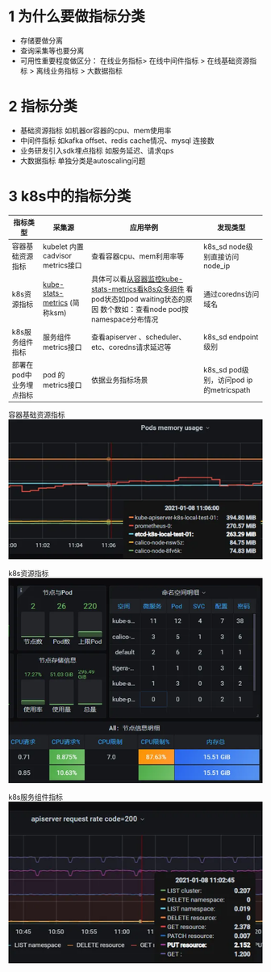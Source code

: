 

# 1 为什么要做指标分类

- 存储要做分离
- 查询采集等也要分离
- 可用性重要程度做区分： 在线业务指标> 在线中间件指标 > 在线基础资源指标 > 离线业务指标 > 大数据指标


# 2 指标分类

- 基础资源指标 如机器or容器的cpu、mem使⽤率
- 中间件指标 如kafka offset、redis cache情况、mysql 连接数
- 业务研发引⼊sdk埋点指标 如服务延迟、请求qps
- ⼤数据指标 单独分类是autoscaling问题



# 3 k8s中的指标分类

| 指标类型          | 采集源                                                                            | 应用举例                                                                                                                                      | 发现类型                              |
| ------------- | ------------------------------------------------------------------------------ | ----------------------------------------------------------------------------------------------------------------------------------------- | --------------------------------- |
| 容器基础资源指标      | kubelet 内置cadvisor metrics接口                                                   | 查看容器cpu、mem利用率等                                                                                                                           | k8s_sd node级别直接访问node_ip          |
| k8s资源指标       | [kube-stats-metrics](https://github.com/kubernetes/kube-state-metrics) (简称ksm) | 具体可以看[从容器监控kube-stats-metrics看k8s众多组件](https://segmentfault.com/a/1190000023177361) 看pod状态如pod waiting状态的原因 数个数如：查看node pod按namespace分布情况 | 通过coredns访问域名                     |
| k8s服务组件指标     | 服务组件 metrics接口                                                                 | 查看apiserver 、scheduler、etc、coredns请求延迟等                                                                                                   | k8s_sd endpoint级别                 |
| 部署在pod中业务埋点指标 | pod 的metrics接口                                                                 | 依据业务指标场景                                                                                                                                  | k8s_sd pod级别，访问pod ip的metricspath |


容器基础资源指标
![](image/1011751003-5ff7d04aca40d.webp)



k8s资源指标
![](image/1772679997-5ff7d097ce3c8.webp)

k8s服务组件指标
![](image/1545252574-5ff7d0d0053c1.webp)


